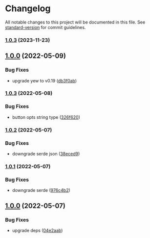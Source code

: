 # Changelog

All notable changes to this project will be documented in this file. See [standard-version](https://github.com/conventional-changelog/standard-version) for commit guidelines.

### [1.0.3](https://github.com/Terkwood/yew-export-button/compare/v1.0.0...v1.0.3) (2023-11-23)

## [1.0.0](https://github.com/Terkwood/yew-export-button/compare/v0.1.0...v1.0.0) (2022-05-09)


### Bug Fixes

* upgrade yew to v0.19 ([db3f0ab](https://github.com/Terkwood/yew-export-button/commit/db3f0ab5bf7360a44c043672bd1c971e8180d52a))

### [1.0.3](https://github.com/Terkwood/yew-export-button/compare/v1.0.2...v1.0.3) (2022-05-08)


### Bug Fixes

* button opts string type ([326f620](https://github.com/Terkwood/yew-export-button/commit/326f620a9e249dbb31886388c12c456b8c1228e7))

### [1.0.2](https://github.com/Terkwood/yew-export-button/compare/v1.0.1...v1.0.2) (2022-05-07)


### Bug Fixes

* downgrade serde json ([38eced9](https://github.com/Terkwood/yew-export-button/commit/38eced9db2c2b5fc8e240a4b85f710b6022581c2))

### [1.0.1](https://github.com/Terkwood/yew-export-button/compare/v1.0.0...v1.0.1) (2022-05-07)


### Bug Fixes

* downgrade serde ([976c4b2](https://github.com/Terkwood/yew-export-button/commit/976c4b243d3fcbecdab0086a646432d0d11208ee))

## [1.0.0](https://github.com/Terkwood/yew-export-button/compare/v0.1.0...v1.0.0) (2022-05-07)


### Bug Fixes

* upgrade deps ([04e2aab](https://github.com/Terkwood/yew-export-button/commit/04e2aabb00c53edbafe80d57c3d9c6f768a9e4a4))
